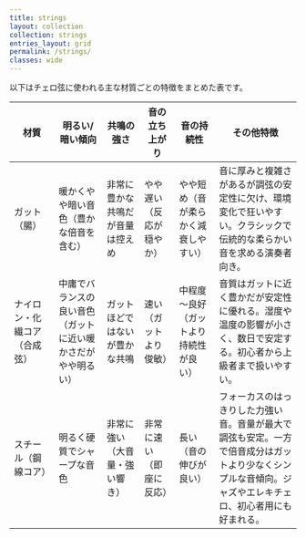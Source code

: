 ```yaml
---
title: strings
layout: collection
collection: strings
entries_layout: grid
permalink: /strings/
classes: wide
---
```


以下はチェロ弦に使われる主な材質ごとの特徴をまとめた表です。

| **材質**         | **明るい/暗い傾向**                   | **共鳴の強さ**        | **音の立ち上がり**  | **音の持続性**           | **その他特徴**                                                                    |
| -------------- | ------------------------------ | ---------------- | ------------ | ------------------- | ---------------------------------------------------------------------------- |
| ガット（腸）         | 暖かくやや暗い音色（豊かな倍音を含む）            | 非常に豊かな共鳴だが音量は控えめ | やや遅い（反応が穏やか） | やや短め（音が柔らかく減衰しやすい）  | 音に厚みと複雑さがあるが調弦の安定性に欠け、環境変化で狂いやすい。クラシックで伝統的な柔らかい音を求める演奏者向き。                   |
| ナイロン・化繊コア（合成弦） | 中庸でバランスの良い音色（ガットに近い暖かさだがやや明るい） | ガットほどではないが豊かな共鳴  | 速い（ガットより俊敏）  | 中程度～良好（ガットより持続性が良い） | 音質はガットに近く豊かだが安定性に優れる。湿度や温度の影響が小さく、数日で安定する。初心者から上級者まで扱いやすい。                   |
| スチール（鋼線コア）     | 明るく硬質でシャープな音色                  | 非常に強い（大音量・強い響き）  | 非常に速い（即座に反応） | 長い（音の伸びが良い）         | フォーカスのはっきりした力強い音。音量が最大で調弦も安定。一方で倍音成分はガットより少なくシンプルな音傾向。ジャズやエレキチェロ、初心者用にも好まれる。 |

